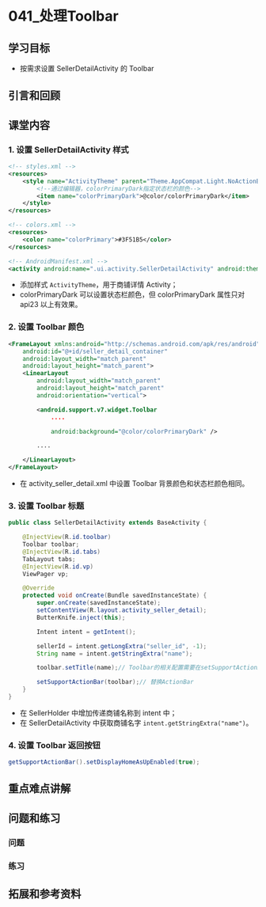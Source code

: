 # 041_处理Toolbar
## 学习目标
- 按需求设置 SellerDetailActivity 的 Toolbar


## 引言和回顾

## 课堂内容
### 1. 设置 SellerDetailActivity 样式
```xml
<!-- styles.xml -->
<resources>
    <style name="ActivityTheme" parent="Theme.AppCompat.Light.NoActionBar">
        <!--通过编辑器，colorPrimaryDark指定状态栏的颜色-->
        <item name="colorPrimaryDark">@color/colorPrimaryDark</item>
    </style>
</resources>

<!-- colors.xml -->
<resources>
    <color name="colorPrimary">#3F51B5</color>
</resources>

<!-- AndroidManifest.xml -->
<activity android:name=".ui.activity.SellerDetailActivity" android:theme="@style/ActivityTheme"></activity>
```

- 添加样式 `ActivityTheme`，用于商铺详情 Activity；
- colorPrimaryDark 可以设置状态栏颜色，但 colorPrimaryDark 属性只对 api23 以上有效果。

### 2. 设置 Toolbar 颜色
```xml
<FrameLayout xmlns:android="http://schemas.android.com/apk/res/android"
    android:id="@+id/seller_detail_container"
    android:layout_width="match_parent"
    android:layout_height="match_parent">
    <LinearLayout
        android:layout_width="match_parent"
        android:layout_height="match_parent"
        android:orientation="vertical">

        <android.support.v7.widget.Toolbar
            ....

            android:background="@color/colorPrimaryDark" />

        ....

    </LinearLayout>
</FrameLayout>
```

- 在 activity_seller_detail.xml 中设置 Toolbar 背景颜色和状态栏颜色相同。

### 3. 设置 Toolbar 标题
```java
public class SellerDetailActivity extends BaseActivity {

    @InjectView(R.id.toolbar)
    Toolbar toolbar;
    @InjectView(R.id.tabs)
    TabLayout tabs;
    @InjectView(R.id.vp)
    ViewPager vp;

    @Override
    protected void onCreate(Bundle savedInstanceState) {
        super.onCreate(savedInstanceState);
        setContentView(R.layout.activity_seller_detail);
        ButterKnife.inject(this);

        Intent intent = getIntent();

        sellerId = intent.getLongExtra("seller_id", -1);
        String name = intent.getStringExtra("name");

        toolbar.setTitle(name);// Toolbar的相关配置需要在setSupportActionBar之前完成

        setSupportActionBar(toolbar);// 替换ActionBar
    }
}
```

- 在 SellerHolder 中增加传递商铺名称到 intent 中；
- 在 SellerDetailActivity 中获取商铺名字 `intent.getStringExtra("name")`。

### 4. 设置 Toolbar 返回按钮
```java
getSupportActionBar().setDisplayHomeAsUpEnabled(true);
```

## 重点难点讲解

## 问题和练习

### 问题

### 练习

## 拓展和参考资料

